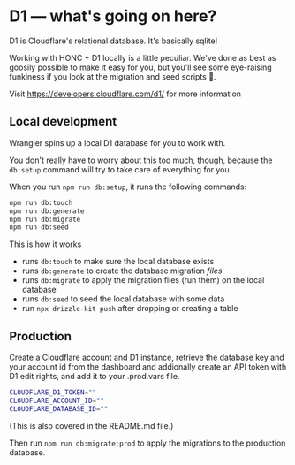 # D1 — what's going on here?

D1 is Cloudflare's relational database. It's basically sqlite!

Working with HONC + D1 locally is a little peculiar. We've done as best as goosily possible to make it easy for you, but you'll see some eye-raising funkiness if you look at the migration and seed scripts :goose:.

Visit https://developers.cloudflare.com/d1/ for more information

## Local development

Wrangler spins up a local D1 database for you to work with.

You don't really have to worry about this too much, though, because the `db:setup` command will try to take care of everything for you.

When you run `npm run db:setup`, it runs the following commands:

```sh
npm run db:touch
npm run db:generate
npm run db:migrate
npm run db:seed
```

This is how it works

- runs `db:touch` to make sure the local database exists
- runs `db:generate` to create the database migration _files_
- runs `db:migrate` to apply the migration files (run them) on the local database
- runs `db:seed` to seed the local database with some data
- run `npx drizzle-kit push` after dropping or creating a table

## Production

Create a Cloudflare account and D1 instance, retrieve the database key and your account id from the dashboard and addionally create an API token with D1 edit rights, and add it to your .prod.vars file.

```sh
CLOUDFLARE_D1_TOKEN=""
CLOUDFLARE_ACCOUNT_ID=""
CLOUDFLARE_DATABASE_ID=""
```

(This is also covered in the README.md file.)

Then run `npm run db:migrate:prod` to apply the migrations to the production database.